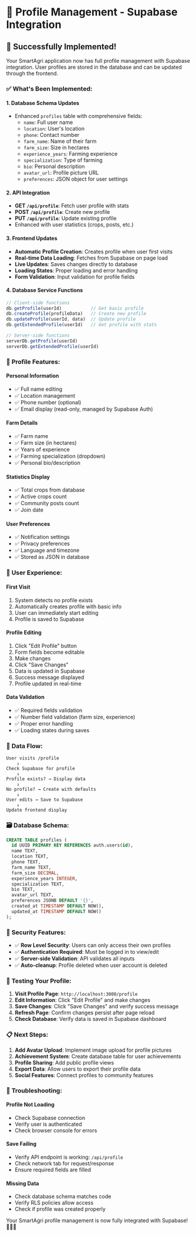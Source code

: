 # 👤 Profile Management - Supabase Integration

## 🎉 Successfully Implemented!

Your SmartAgri application now has full profile management with Supabase integration. User profiles are stored in the database and can be updated through the frontend.

### ✅ **What's Been Implemented:**

#### 1. **Database Schema Updates**
- Enhanced `profiles` table with comprehensive fields:
  - `name`: Full user name
  - `location`: User's location
  - `phone`: Contact number
  - `farm_name`: Name of their farm
  - `farm_size`: Size in hectares
  - `experience_years`: Farming experience
  - `specialization`: Type of farming
  - `bio`: Personal description
  - `avatar_url`: Profile picture URL
  - `preferences`: JSON object for user settings

#### 2. **API Integration**
- **GET `/api/profile`**: Fetch user profile with stats
- **POST `/api/profile`**: Create new profile
- **PUT `/api/profile`**: Update existing profile
- Enhanced with user statistics (crops, posts, etc.)

#### 3. **Frontend Updates**
- **Automatic Profile Creation**: Creates profile when user first visits
- **Real-time Data Loading**: Fetches from Supabase on page load
- **Live Updates**: Saves changes directly to database
- **Loading States**: Proper loading and error handling
- **Form Validation**: Input validation for profile fields

#### 4. **Database Service Functions**
```typescript
// Client-side functions
db.getProfile(userId)           // Get basic profile
db.createProfile(profileData)   // Create new profile
db.updateProfile(userId, data)  // Update profile
db.getExtendedProfile(userId)   // Get profile with stats

// Server-side functions
serverDb.getProfile(userId)
serverDb.getExtendedProfile(userId)
```

### 🔧 **Profile Features:**

#### **Personal Information**
- ✅ Full name editing
- ✅ Location management
- ✅ Phone number (optional)
- ✅ Email display (read-only, managed by Supabase Auth)

#### **Farm Details**
- ✅ Farm name
- ✅ Farm size (in hectares)
- ✅ Years of experience
- ✅ Farming specialization (dropdown)
- ✅ Personal bio/description

#### **Statistics Display**
- ✅ Total crops from database
- ✅ Active crops count
- ✅ Community posts count
- ✅ Join date

#### **User Preferences**
- ✅ Notification settings
- ✅ Privacy preferences
- ✅ Language and timezone
- ✅ Stored as JSON in database

### 📱 **User Experience:**

#### **First Visit**
1. System detects no profile exists
2. Automatically creates profile with basic info
3. User can immediately start editing
4. Profile is saved to Supabase

#### **Profile Editing**
1. Click "Edit Profile" button
2. Form fields become editable
3. Make changes
4. Click "Save Changes"
5. Data is updated in Supabase
6. Success message displayed
7. Profile updated in real-time

#### **Data Validation**
- ✅ Required fields validation
- ✅ Number field validation (farm size, experience)
- ✅ Proper error handling
- ✅ Loading states during saves

### 🔄 **Data Flow:**

```
User visits /profile
    ↓
Check Supabase for profile
    ↓
Profile exists? → Display data
    ↓
No profile? → Create with defaults
    ↓
User edits → Save to Supabase
    ↓
Update frontend display
```

### 🗃️ **Database Schema:**

```sql
CREATE TABLE profiles (
  id UUID PRIMARY KEY REFERENCES auth.users(id),
  name TEXT,
  location TEXT,
  phone TEXT,
  farm_name TEXT,
  farm_size DECIMAL,
  experience_years INTEGER,
  specialization TEXT,
  bio TEXT,
  avatar_url TEXT,
  preferences JSONB DEFAULT '{}',
  created_at TIMESTAMP DEFAULT NOW(),
  updated_at TIMESTAMP DEFAULT NOW()
);
```

### 🔐 **Security Features:**

- ✅ **Row Level Security**: Users can only access their own profiles
- ✅ **Authentication Required**: Must be logged in to view/edit
- ✅ **Server-side Validation**: API validates all inputs
- ✅ **Auto-cleanup**: Profile deleted when user account is deleted

### 🧪 **Testing Your Profile:**

1. **Visit Profile Page**: `http://localhost:3000/profile`
2. **Edit Information**: Click "Edit Profile" and make changes
3. **Save Changes**: Click "Save Changes" and verify success message
4. **Refresh Page**: Confirm changes persist after page reload
5. **Check Database**: Verify data is saved in Supabase dashboard

### 📋 **Next Steps:**

1. **Add Avatar Upload**: Implement image upload for profile pictures
2. **Achievement System**: Create database table for user achievements
3. **Profile Sharing**: Add public profile views
4. **Export Data**: Allow users to export their profile data
5. **Social Features**: Connect profiles to community features

### 🐛 **Troubleshooting:**

#### **Profile Not Loading**
- Check Supabase connection
- Verify user is authenticated
- Check browser console for errors

#### **Save Failing**
- Verify API endpoint is working: `/api/profile`
- Check network tab for request/response
- Ensure required fields are filled

#### **Missing Data**
- Check database schema matches code
- Verify RLS policies allow access
- Check if profile was created properly

Your SmartAgri profile management is now fully integrated with Supabase! 🌱👨‍🌾
